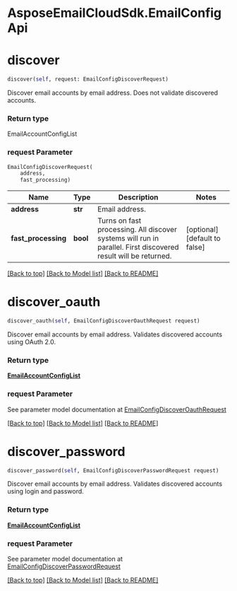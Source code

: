 # AsposeEmailCloudSdk.EmailConfigApi

        
<a name="discover"></a>
# discover

```python
discover(self, request: EmailConfigDiscoverRequest)
```

Discover email accounts by email address. Does not validate discovered accounts.             

### Return type

EmailAccountConfigList

### request Parameter
```python
EmailConfigDiscoverRequest(
    address,
    fast_processing)
```

Name | Type | Description  | Notes
------------- | ------------- | ------------- | -------------
 **address** | **str** | Email address. | 
 **fast_processing** | **bool** | Turns on fast processing. All discover systems will run in parallel. First discovered result will be returned.              | [optional] [default to false]

[[Back to top]](#) [[Back to Model list]](Models.md) [[Back to README]](README.md)
        
<a name="discover_oauth"></a>
# discover_oauth

```python
discover_oauth(self, EmailConfigDiscoverOauthRequest request)
```

Discover email accounts by email address. Validates discovered accounts using OAuth 2.0.             

### Return type

[**EmailAccountConfigList**](EmailAccountConfigList.md)

### request Parameter

See parameter model documentation at [EmailConfigDiscoverOauthRequest](EmailConfigDiscoverOauthRequest.md)

[[Back to top]](#) [[Back to Model list]](Models.md) [[Back to README]](README.md)
        
<a name="discover_password"></a>
# discover_password

```python
discover_password(self, EmailConfigDiscoverPasswordRequest request)
```

Discover email accounts by email address. Validates discovered accounts using login and password.             

### Return type

[**EmailAccountConfigList**](EmailAccountConfigList.md)

### request Parameter

See parameter model documentation at [EmailConfigDiscoverPasswordRequest](EmailConfigDiscoverPasswordRequest.md)

[[Back to top]](#) [[Back to Model list]](Models.md) [[Back to README]](README.md)

